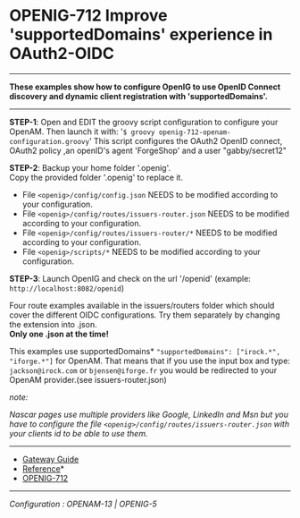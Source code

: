 OPENIG-712 Improve 'supportedDomains' experience in OAuth2-OIDC
======
----------

**These examples show how to configure OpenIG to use OpenID Connect discovery and dynamic client registration with 'supportedDomains'.**

----------

**STEP-1**: Open and EDIT the groovy script configuration to configure your OpenAM. Then launch it with:
        '`$ groovy openig-712-openam-configuration.groovy`'
        This script configures the OAuth2 OpenID connect, OAuth2 policy ,an openID's agent 'ForgeShop' and
        a user "gabby/secret12"
  
**STEP-2**: Backup your home folder '.openig'. <br>
            Copy the provided folder '.openig' to replace it.
        
 - File `<openig>/config/config.json`                          NEEDS to be modified according to your configuration.
 - File `<openig>/config/routes/issuers-router.json`           NEEDS to be modified according to your configuration.
 - File `<openig>/config/routes/issuers-router/*`              NEEDS to be modified according to your configuration.
 - File `<openig>/scripts/*`                                   NEEDS to be modified according to your configuration.

**STEP-3**: Launch OpenIG and check on the url '<openig-url>/openid' 
(example: `http://localhost:8082/openid`)

Four route examples available in the issuers/routers folder which should cover the different OIDC configurations.
Try them separately by changing the extension into .json. 
<br>
**Only one .json at the time!**
  
This examples use supportedDomains* `"supportedDomains": ["irock.*", "iforge.*"]` for OpenAM.
That means that if you use the input box and type: `jackson@irock.com` or `bjensen@iforge.fr` you would be redirected to your OpenAM provider.(see issuers-router.json)

_note:_ 

*Nascar pages use multiple providers like Google, LinkedIn and Msn but you have to configure the file `<openig>/config/routes/issuers-router.json` with your clients id to be able to use them.*

----------
* [Gateway Guide](http://openig.forgerock.org/doc/bootstrap/gateway-guide/index.html#chap-oauth2-client)
* [Reference](http://openig.forgerock.org/doc/bootstrap/reference/index.html#Issuer)*
* [OPENIG-712](https://bugster.forgerock.org/jira/browse/OPENIG-712)

----------

*Configuration : OPENAM-13 | OPENIG-5*
